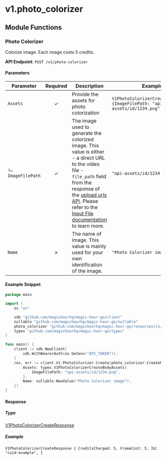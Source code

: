 # v1.photo_colorizer

## Module Functions
### Photo Colorizer <a name="create"></a>

Colorize image. Each image costs 5 credits.

**API Endpoint**: `POST /v1/photo-colorizer`

#### Parameters

| Parameter | Required | Description | Example |
|-----------|:--------:|-------------|--------|
| `Assets` | ✓ | Provide the assets for photo colorization | `V1PhotoColorizerCreateBodyAssets {ImageFilePath: "api-assets/id/1234.png",}` |
| `└─ ImageFilePath` | ✓ | The image used to generate the colorized image. This value is either - a direct URL to the video file - `file_path` field from the response of the [upload urls API](https://docs.magichour.ai/api-reference/files/generate-asset-upload-urls).  Please refer to the [Input File documentation](https://docs.magichour.ai/api-reference/files/generate-asset-upload-urls#input-file) to learn more.  | `"api-assets/id/1234.png"` |
| `Name` | ✗ | The name of image. This value is mainly used for your own identification of the image. | `"Photo Colorizer image"` |

#### Example Snippet

```go
package main

import (
	os "os"

	sdk "github.com/magichourhq/magic-hour-go/client"
	nullable "github.com/magichourhq/magic-hour-go/nullable"
	photo_colorizer "github.com/magichourhq/magic-hour-go/resources/v1/photo_colorizer"
	types "github.com/magichourhq/magic-hour-go/types"
)

func main() {
	client := sdk.NewClient(
		sdk.WithBearerAuth(os.Getenv("API_TOKEN")),
	)
	res, err := client.V1.PhotoColorizer.Create(photo_colorizer.CreateRequest{
		Assets: types.V1PhotoColorizerCreateBodyAssets{
			ImageFilePath: "api-assets/id/1234.png",
		},
		Name: nullable.NewValue("Photo Colorizer image"),
	})
}

```

#### Response

##### Type
[V1PhotoColorizerCreateResponse](/types/v1_photo_colorizer_create_response.go)

##### Example
`V1PhotoColorizerCreateResponse {
CreditsCharged: 5,
FrameCost: 5,
Id: "cuid-example",
}`
<!-- CUSTOM DOCS START -->

<!-- CUSTOM DOCS END -->

